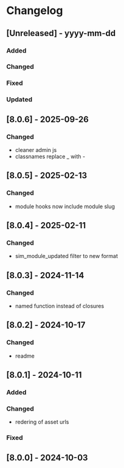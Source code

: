 # Changelog
## [Unreleased] - yyyy-mm-dd

### Added

### Changed

### Fixed

### Updated

## [8.0.6] - 2025-09-26


### Changed
- cleaner admin js
- classnames replace _ with -

## [8.0.5] - 2025-02-13


### Changed
- module hooks now include module slug

## [8.0.4] - 2025-02-11


### Changed
- sim_module_updated filter to new format

## [8.0.3] - 2024-11-14


### Changed
- named function instead of closures

## [8.0.2] - 2024-10-17


### Changed
- readme

## [8.0.1] - 2024-10-11


### Added

### Changed
- redering of asset urls

### Fixed

## [8.0.0] - 2024-10-03
